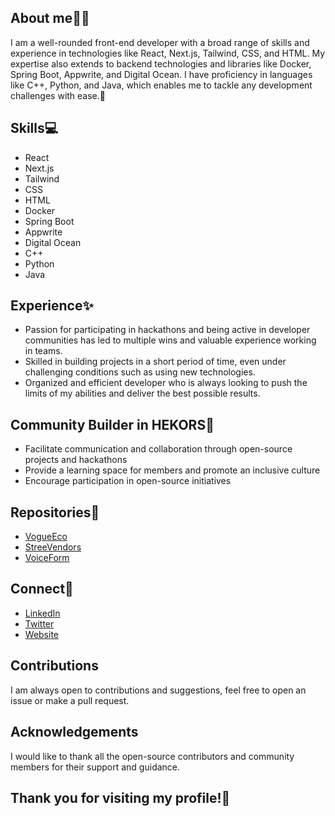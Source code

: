 ## About me👨‍🎓

I am a well-rounded front-end developer with a broad range of skills and experience in technologies like React, Next.js, Tailwind, CSS, and HTML. My expertise also extends to backend technologies and libraries like Docker, Spring Boot, Appwrite, and Digital Ocean. I have proficiency in languages like C++, Python, and Java, which enables me to tackle any development challenges with ease.🚀

## Skills💻
- React
- Next.js
- Tailwind
- CSS
- HTML
- Docker
- Spring Boot
- Appwrite
- Digital Ocean
- C++
- Python
- Java

## Experience✨

- Passion for participating in hackathons and being active in developer communities has led to multiple wins and valuable experience working in teams. 
- Skilled in building projects in a short period of time, even under challenging conditions such as using new technologies. 
- Organized and efficient developer who is always looking to push the limits of my abilities and deliver the best possible results.

## Community Builder in HEKORS🧡
- Facilitate communication and collaboration through open-source projects and hackathons
- Provide a learning space for members and promote an inclusive culture
- Encourage participation in open-source initiatives

## Repositories📃
- [VogueEco](https://github.com/Nishantjain10/VogueEco)
- [StreeVendors](https://github.com/Nishantjain10/streeVendors)
- [VoiceForm](https://github.com/Nishantjain10/Autofill-Form-Using-Alan-AI)

## Connect💞
- [LinkedIn](https://www.linkedin.com/in/nishantj2002/)
- [Twitter](https://twitter.com/devnishant10)
- [Website](https://www.devnishant.co/)

## Contributions
I am always open to contributions and suggestions, feel free to open an issue or make a pull request.

## Acknowledgements
I would like to thank all the open-source contributors and community members for their support and guidance.


## Thank you for visiting my profile!🙏
